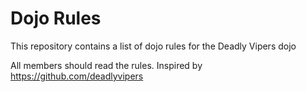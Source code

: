 Dojo Rules
==========

This repository contains a list of dojo rules for the Deadly Vipers dojo

All members should read the rules. Inspired by https://github.com/deadlyvipers
